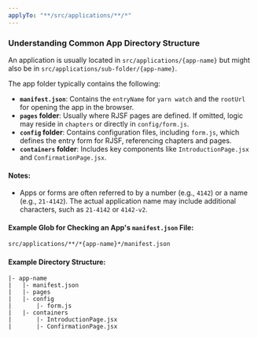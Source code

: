 ```yaml
---
applyTo: "**/src/applications/**/*"
---
```


### Understanding Common App Directory Structure

An application is usually located in `src/applications/{app-name}` but might also be in `src/applications/sub-folder/{app-name}`.

The app folder typically contains the following:
- **`manifest.json`**: Contains the `entryName` for `yarn watch` and the `rootUrl` for opening the app in the browser.
- **`pages` folder**: Usually where RJSF pages are defined. If omitted, logic may reside in `chapters` or directly in `config/form.js`.
- **`config` folder**: Contains configuration files, including `form.js`, which defines the entry form for RJSF, referencing chapters and pages.
- **`containers` folder**: Includes key components like `IntroductionPage.jsx` and `ConfirmationPage.jsx`.

#### Notes:
- Apps or forms are often referred to by a number (e.g., `4142`) or a name (e.g., `21-4142`). The actual application name may include additional characters, such as `21-4142` or `4142-v2`.

#### Example Glob for Checking an App's `manifest.json` File:
```bash
src/applications/**/*{app-name}*/manifest.json
```

#### Example Directory Structure:
```
|- app-name
|   |- manifest.json
|   |- pages
|   |- config
|       |- form.js
|   |- containers
|       |- IntroductionPage.jsx
|       |- ConfirmationPage.jsx
```